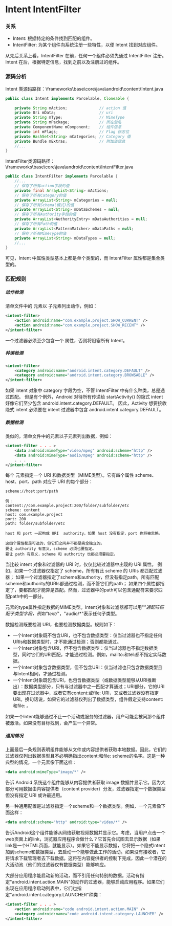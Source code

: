 Intent IntentFilter
===

### 关系

- Intent: 根据特定的条件找到匹配的组件。
- IntentFilter: 为某个组件向系统注册一些特性，以便 Intent 找到对应组件。

从先后关系上看，IntentFilter 在前，任何一个组件必须先通过 IntentFilter 注册。Intent 在后，根据特定信息，找到之前以及注册过的组件。

### 源码分析
 
Intent 类源码路径：\frameworks\base\core\java\android\content\Intent.java

```java
public class Intent implements Parcelable, Cloneable {  
  
    private String mAction;              // action 值  
    private Uri mData;                   // uri  
    private String mType;                // MimeType  
    private String mPackage;             // 所在包名  
    private ComponentName mComponent;    // 组件信息  
    private int mFlags;                  // Flag 标志位  
    private HashSet<String> mCategories; // Category 值  
    private Bundle mExtras;              // 附加值信息  
    //...
}
```

IntentFilter类源码路径：\frameworks\base\core\java\android\content\IntentFilter.java

```java
public class IntentFilter implements Parcelable {  
    //...  
    // 保存了所有action字段的值  
    private final ArrayList<String> mActions;  
    // 保存了所有Category的值  
    private ArrayList<String> mCategories = null;  
    // 保存了所有Schema(模式)的值  
    private ArrayList<String> mDataSchemes = null;  
    // 保存了所有Authority字段的值  
    private ArrayList<AuthorityEntry> mDataAuthorities = null;  
    // 保存了所有Path的值  
    private ArrayList<PatternMatcher> mDataPaths = null;  
    // 保存了所有MimeType的值  
    private ArrayList<String> mDataTypes = null;  
    //...  
}
```

可见，Intent 中属性类型基本上都是单个类型的，而 IntentFilter 属性都是集合类型的。

### 匹配规则

##### 动作检测

清单文件中的 <intent-filter> 元素以 <action> 子元素列出动作，例如：

```xml
<intent-filter>
    <action android:name="com.example.project.SHOW_CURRENT" />
    <action android:name="com.example.project.SHOW_RECENT" />
</intent-filter>
```

一个过滤器必须至少包含一个 <action> 属性，否则将阻塞所有 Intent。

##### 种类检测

```xml
<intent-filter>
    <category android:name="android.intent.category.DEFAULT" />
    <category android:name="android.intent.category.BROWSABLE" />
</intent-filter>
```

如果 intent 对象中 category 字段为空，不管 IntentFilter 中有什么种类，总是通过匹配。
但是有个例外，Android 对待所有传递给 startActivity() 的隐式 intent 好像它们至少包含 android.intent.category.DEFAULT。
因此，Activity 想要接收隐式 intent 必须要在 intent 过滤器中包含 android.intent.category.DEFAULT。

##### 数据检测

类似的，清单文件中的<intent-filter>元素以<data>子元素列出数据，例如：

```xml
<intent-filter . . . >
    <data android:mimeType="video/mpeg" android:scheme="http" /> 
    <data android:mimeType="audio/mpeg" android:scheme="http" />
    . . .
</intent-filter>
```

每个 <data> 元素指定一个 URI 和数据类型（MIME类型）。它有四个属性 scheme、host、port、path 对应于 URI 的每个部分：
```
scheme://host:port/path

例：
content://com.example.project:200/folder/subfolder/etc
scheme: content
host: com.example.project
port: 200
path: folder/subfolder/etc

host 和 port 一起构成 URI  authority，如果 host 没有指定，port 也将被忽略。 

这四个属性都是可选的，但它们之间并不都是完全独立的。
要让 authority 有意义，scheme 必须也要指定。
要让 path 有意义，scheme 和 authority 也都必须要指定。
```

当比较 intent 对象和过滤器的 URI 时，仅仅比较过滤器中出现的 URI 属性。
例如，如果一个过滤器仅指定了 scheme，所有有此 scheme 的 URIs 都匹配过滤器；
如果一个过滤器指定了scheme和authority，但没有指定path，所有匹配scheme和authority的URIs都通过检测，而不管它们的path；
如果四个属性都指定了，要都匹配才能算是匹配。然而，过滤器中的path可以包含通配符来要求匹配path中的一部分。

<data>元素的type属性指定数据的MIME类型。Intent对象和过滤器都可以用"*"通配符匹配子类型字段，例如"text/*"，"audio/*"表示任何子类型。

数据检测既要检测 URI，也要检测数据类型。规则如下：

- 一个Intent对象既不包含URI，也不包含数据类型：仅当过滤器也不指定任何URIs和数据类型时，才不能通过检测；否则都能通过。
- 一个Intent对象包含URI，但不包含数据类型：仅当过滤器也不指定数据类型，同时它们的URI匹配，才能通过检测。例如，mailto:和tel:都不指定实际数据。
- 一个Intent对象包含数据类型，但不包含URI：仅当过滤也只包含数据类型且与Intent相同，才通过检测。
- 一个Intent对象既包含URI，也包含数据类型（或数据类型能够从URI推断出）：数据类型部分，只有与过滤器中之一匹配才算通过；URI部分，它的URI要出现在过滤器中，或者它有content:或file: URI，又或者过滤器没有指定URI。换句话说，如果它的过滤器仅列出了数据类型，组件假定支持content:和file: 。

如果一个Intent能够通过不止一个活动或服务的过滤器，用户可能会被问那个组件被激活。如果没有目标找到，会产生一个异常。


##### 通用情况

上面最后一条规则表明组件能够从文件或内容提供者获取本地数据。因此，它们的过滤器仅列出数据类型且不必明确指出content:和file: scheme的名字。这是一种典型的情况，一个<data>元素像下面这样：
```xml
<data android:mimeType="image/*" />
```
告诉 Android 系统这个组件能够从内容提供者获取 image 数据并显示它。因为大部分可用数据由内容提供者（content provider）分发，过滤器指定一个数据类型但没有指定 URI 或许最通用。

另一种通用配置是过滤器指定一个scheme和一个数据类型。例如，一个<data>元素像下面这样：

```xml
<data android:scheme="http" android:type="video/*" />
```
告诉Android这个组件能够从网络获取视频数据并显示它。考虑，当用户点击一个web页面上的link，浏览器应用程序会做什么？它首先会试图去显示数据（如果link是一个HTML页面，就能显示）。如果它不能显示数据，它将把一个隐式Intent加到scheme和数据类型，去启动一个能够做此工作的活动。如果没有接收者，它将请求下载管理者去下载数据。这将在内容提供者的控制下完成，因此一个潜在的大活动池（他们的过滤器仅有数据类型）能够响应。

大部分应用程序能启动新的活动，而不引用任何特别的数据。活动有指定"android.intent.action.MAIN"的动作的过滤器，能够启动应用程序。如果它们出现在应用程序启动列表中，它们也指定"android.intent.category.LAUNCHER"种类：

```xml
<intent-filter . . . >
    <action android:name="code android.intent.action.MAIN" />
    <category android:name="code android.intent.category.LAUNCHER" />
</intent-filter>
```
